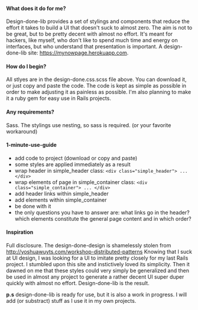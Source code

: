 #### What does it do for me?
Design-done-lib provides a set of stylings and components that reduce the effort it takes to build a UI that doesn't suck to almost zero. The aim is not to be great, but to be pretty decent with almost no effort. It's meant for hackers, like myself, who don't like to spend much time and energy on interfaces, but who understand that presentation is important. A design-done-lib site: https://mynowpage.herokuapp.com.

#### How do I begin?
All stlyes are in the design-done.css.scss file above. You can download it, or just copy and paste the code. The code is kept as simple as possible in order to make adjusting it as painless as possible. I'm also planning to make it a ruby gem for easy use in Rails projects.

#### Any requirements?
Sass. The stylings use nesting, so sass is required. (or your favorite workaround)

#### 1-minute-use-guide
+ add code to project (download or copy and paste)
+ some styles are applied immediately as a result
+ wrap header in simple_header class: `<div class="simple_header"> ... </div>`
+ wrap elements of page in simple_container class: `<div class="simple_container"> ... </div>`
+ add header links within simple_header
+ add elements within simple_container 
+ be done with it
+ the only questions you have to answer are: what links go in the header? which elements constitute the general page content and in which order?

#### Inspiration
Full disclosure. The design-done-design is shamelessly stolen from http://yoshuawuyts.com/workshop-distributed-patterns
Knowing that I suck at UI design, I was looking for a UI to imitate pretty closely for my last Rails project. I stumbled upon this site and instictively loved its simplicity. Then it dawned on me that these styles could very simply be generalized and then be used in almost any project to generate a rather decent UI super duper quickly with almost no effort. Design-done-lib is the result.

**p.s** design-done-lib is ready for use, but it is also a work in progress. I will add (or substract) stuff as I use it in my own projects.

